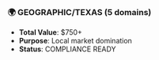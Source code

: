 ### 🌍 GEOGRAPHIC/TEXAS (5 domains)

- **Total Value**: $750+
- **Purpose**: Local market domination
- **Status**: COMPLIANCE READY

